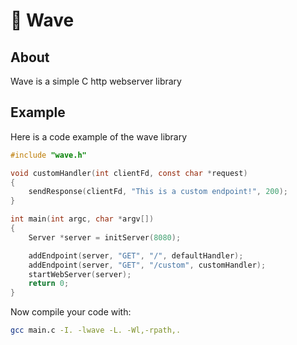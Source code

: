 # 🌊 Wave
## About
Wave is a simple C http webserver library

## Example
Here is a code example of the wave library
```c
#include "wave.h"

void customHandler(int clientFd, const char *request)
{
    sendResponse(clientFd, "This is a custom endpoint!", 200);
}

int main(int argc, char *argv[])
{
    Server *server = initServer(8080);

    addEndpoint(server, "GET", "/", defaultHandler);
    addEndpoint(server, "GET", "/custom", customHandler);
    startWebServer(server);
    return 0;
}
```

Now compile your code with:
```bash
gcc main.c -I. -lwave -L. -Wl,-rpath,.
```
